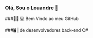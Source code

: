 ### Olá, Sou o Louandre 👋

###🧑🏻 💻 Bem Vindo ao meu GitHub

###🖥️ | de desenvolvedores back-end C#
<!--
**LouandreH/LouandreH** is a ✨ _special_ ✨ repository because its `README.md` (this file) appears on your GitHub profile.

Here are some ideas to get you started:

- 🧑🏻 💻 Bem Vindo ao meu GitHub
- 🌱🖥️ | de desenvolvedores back-end C#

-->


